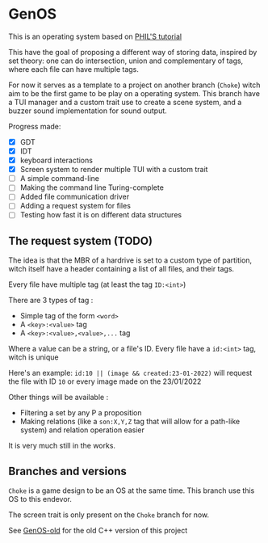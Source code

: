 # GenOS
This is an operating system based on [PHIL'S tutorial](https://os.phil-opp.com/)

This have the goal of proposing a different way of storing data, inspired by set theory: one can do intersection, union and complementary of tags, where each file can have multiple tags.

For now it serves as a template to a project on another branch (`Choke`) witch aim to be the first game to be play on a operating system.
This branch have a TUI manager and a custom trait use to create a scene system, and a buzzer sound implementation for sound output.

Progress made:
 - [x] GDT
 - [x] IDT
 - [x] keyboard interactions
 - [x] Screen system to render multiple TUI with a custom trait
 - [ ] A simple command-line
 - [ ] Making the command line Turing-complete
 - [ ] Added file communication driver
 - [ ] Adding a request system for files
 - [ ] Testing how fast it is on different data structures

## The request system (TODO)

The idea is that the MBR of a hardrive is set to a custom type of partition, witch itself have a header containing a list of all files, and their tags.

Every file have multiple tag (at least the tag `ID:<int>`)

There are 3 types of tag : 
 - Simple tag of the form `<word>`
 - A `<key>:<value>` tag
 - A `<key>:<value>,<value>,...` tag

Where a value can be a string, or a file's ID.
Every file have a `id:<int>` tag, witch is unique

Here's an example:
`id:10 || (image && created:23-01-2022)` will request the file with ID `10` or every image made on the 23/01/2022

Other things will be available :
 - Filtering a set by any P a proposition 
 - Making relations (like a `son:X,Y,Z` tag that will allow for a path-like system) and relation operation easier

It is very much still in the works.

## Branches and versions

`Choke` is a game design to be an OS at the same time. This branch use this OS to this endevor.

The screen trait is only present on the `Choke` branch for now.

See [GenOS-old](https://github.com/Cypooos/GenOS-old) for the old C++ version of this project
